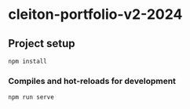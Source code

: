 # cleiton-portfolio-v2-2024

## Project setup
```
npm install
```

### Compiles and hot-reloads for development
```
npm run serve
```